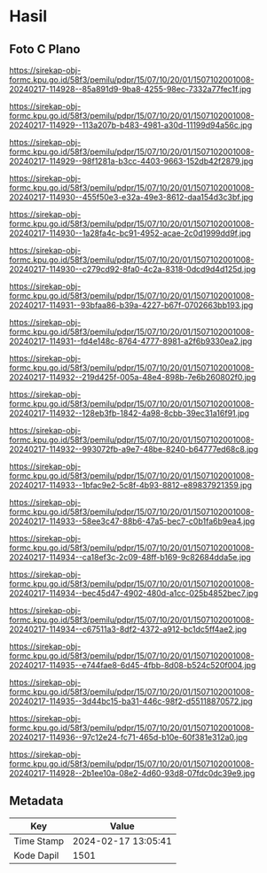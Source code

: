# Hasil

## Foto C Plano

https://sirekap-obj-formc.kpu.go.id/58f3/pemilu/pdpr/15/07/10/20/01/1507102001008-20240217-114928--85a891d9-9ba8-4255-98ec-7332a77fec1f.jpg

https://sirekap-obj-formc.kpu.go.id/58f3/pemilu/pdpr/15/07/10/20/01/1507102001008-20240217-114929--113a207b-b483-4981-a30d-11199d94a56c.jpg

https://sirekap-obj-formc.kpu.go.id/58f3/pemilu/pdpr/15/07/10/20/01/1507102001008-20240217-114929--98f1281a-b3cc-4403-9663-152db42f2879.jpg

https://sirekap-obj-formc.kpu.go.id/58f3/pemilu/pdpr/15/07/10/20/01/1507102001008-20240217-114930--455f50e3-e32a-49e3-8612-daa154d3c3bf.jpg

https://sirekap-obj-formc.kpu.go.id/58f3/pemilu/pdpr/15/07/10/20/01/1507102001008-20240217-114930--1a28fa4c-bc91-4952-acae-2c0d1999dd9f.jpg

https://sirekap-obj-formc.kpu.go.id/58f3/pemilu/pdpr/15/07/10/20/01/1507102001008-20240217-114930--c279cd92-8fa0-4c2a-8318-0dcd9d4d125d.jpg

https://sirekap-obj-formc.kpu.go.id/58f3/pemilu/pdpr/15/07/10/20/01/1507102001008-20240217-114931--93bfaa86-b39a-4227-b67f-0702663bb193.jpg

https://sirekap-obj-formc.kpu.go.id/58f3/pemilu/pdpr/15/07/10/20/01/1507102001008-20240217-114931--fd4e148c-8764-4777-8981-a2f6b9330ea2.jpg

https://sirekap-obj-formc.kpu.go.id/58f3/pemilu/pdpr/15/07/10/20/01/1507102001008-20240217-114932--219d425f-005a-48e4-898b-7e6b260802f0.jpg

https://sirekap-obj-formc.kpu.go.id/58f3/pemilu/pdpr/15/07/10/20/01/1507102001008-20240217-114932--128eb3fb-1842-4a98-8cbb-39ec31a16f91.jpg

https://sirekap-obj-formc.kpu.go.id/58f3/pemilu/pdpr/15/07/10/20/01/1507102001008-20240217-114932--993072fb-a9e7-48be-8240-b64777ed68c8.jpg

https://sirekap-obj-formc.kpu.go.id/58f3/pemilu/pdpr/15/07/10/20/01/1507102001008-20240217-114933--1bfac9e2-5c8f-4b93-8812-e89837921359.jpg

https://sirekap-obj-formc.kpu.go.id/58f3/pemilu/pdpr/15/07/10/20/01/1507102001008-20240217-114933--58ee3c47-88b6-47a5-bec7-c0b1fa6b9ea4.jpg

https://sirekap-obj-formc.kpu.go.id/58f3/pemilu/pdpr/15/07/10/20/01/1507102001008-20240217-114934--ca18ef3c-2c09-48ff-b169-9c82684dda5e.jpg

https://sirekap-obj-formc.kpu.go.id/58f3/pemilu/pdpr/15/07/10/20/01/1507102001008-20240217-114934--bec45d47-4902-480d-a1cc-025b4852bec7.jpg

https://sirekap-obj-formc.kpu.go.id/58f3/pemilu/pdpr/15/07/10/20/01/1507102001008-20240217-114934--c67511a3-8df2-4372-a912-bc1dc5ff4ae2.jpg

https://sirekap-obj-formc.kpu.go.id/58f3/pemilu/pdpr/15/07/10/20/01/1507102001008-20240217-114935--e744fae8-6d45-4fbb-8d08-b524c520f004.jpg

https://sirekap-obj-formc.kpu.go.id/58f3/pemilu/pdpr/15/07/10/20/01/1507102001008-20240217-114935--3d44bc15-ba31-446c-98f2-d55118870572.jpg

https://sirekap-obj-formc.kpu.go.id/58f3/pemilu/pdpr/15/07/10/20/01/1507102001008-20240217-114936--97c12e24-fc71-465d-b10e-60f381e312a0.jpg

https://sirekap-obj-formc.kpu.go.id/58f3/pemilu/pdpr/15/07/10/20/01/1507102001008-20240217-114928--2b1ee10a-08e2-4d60-93d8-07fdc0dc39e9.jpg


## Metadata

| Key        | Value               |
| ---------- | ------------------- |
| Time Stamp | 2024-02-17 13:05:41 |
| Kode Dapil | 1501                |



